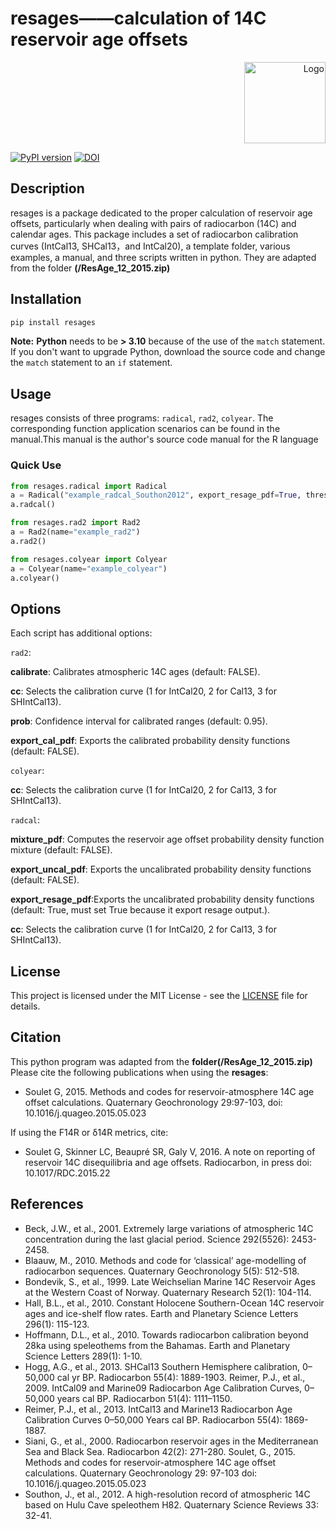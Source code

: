 ﻿# resages——calculation of 14C reservoir age offsets

<p align="right">
  <img src="https://github.com/cccchou/radcal/blob/master/logo.png" alt="Logo" width="130"/>
</p>

[![PyPI version](https://badge.fury.io/py/resages.svg)](https://badge.fury.io/py/resages)
[![DOI](https://img.shields.io/badge/DOI-10.1016%2Fj.quageo.2015.05.023-blue)](https://www.sciencedirect.com/science/article/pii/S1871101415300273)

## Description
resages is a package dedicated to the proper calculation of reservoir age offsets, particularly when dealing with pairs of radiocarbon (14C) and calendar ages. This package includes a set of radiocarbon calibration curves (IntCal13,  SHCal13，and IntCal20), a template folder, various examples, a manual, and three scripts written in python. They are adapted from the folder **(/ResAge_12_2015.zip)** 

## Installation

```sh
pip install resages
```

**Note:** **Python** needs to be **> 3.10** because of the use of the `match` statement. If you don't want to upgrade Python, download the source code and change the `match` statement to an `if` statement.

## Usage

resages consists of three programs: `radical`, `rad2`, `colyear`. The corresponding function application scenarios can be found in the manual.This manual is the author's source code manual for the R language

### Quick Use

```python
from resages.radical import Radical
a = Radical("example_radcal_Southon2012", export_resage_pdf=True, threshold=1e-6)
a.radcal()

from resages.rad2 import Rad2
a = Rad2(name="example_rad2")
a.rad2()

from resages.colyear import Colyear
a = Colyear(name="example_colyear")
a.colyear()
```


## Options
Each script has additional options:

`rad2`:

**calibrate**: Calibrates atmospheric 14C ages (default: FALSE).

**cc**: Selects the calibration curve (1 for IntCal20, 2 for Cal13, 3 for SHIntCal13).

**prob**: Confidence interval for calibrated ranges (default: 0.95).

**export_cal_pdf**: Exports the calibrated probability density functions (default: FALSE).

`colyear`:

**cc**: Selects the calibration curve (1 for IntCal20, 2 for Cal13, 3 for SHIntCal13).

`radcal`:

**mixture_pdf**: Computes the reservoir age offset probability density function mixture (default: FALSE).

**export_uncal_pdf**: Exports the uncalibrated probability density functions (default: FALSE).

**export_resage_pdf**:Exports the uncalibrated probability density functions (default: True, must set True because it export resage output.).

**cc**: Selects the calibration curve (1 for IntCal20, 2 for Cal13, 3 for SHIntCal13).

## License

This project is licensed under the MIT License - see the [LICENSE](LICENSE) file for details.

## Citation
This python program was adapted from the **folder(/ResAge_12_2015.zip)** 
Please cite the following publications when using the **resages**:

- Soulet G, 2015. Methods and codes for reservoir-atmosphere 14C age offset calculations. Quaternary Geochronology 29:97-103, doi: 10.1016/j.quageo.2015.05.023

If using the F14R or δ14R metrics, cite: 
- Soulet G, Skinner LC, Beaupré SR, Galy V, 2016. A note on reporting of reservoir 14C disequilibria and age offsets. Radiocarbon, in press doi: 10.1017/RDC.2015.22

## References
- Beck, J.W., et al., 2001. Extremely large variations of atmospheric 14C concentration during the last glacial period. Science 292(5526): 2453-2458.
- Blaauw, M., 2010. Methods and code for ‘classical’ age-modelling of radiocarbon sequences. Quaternary Geochronology 5(5): 512-518.
- Bondevik, S., et al., 1999. Late Weichselian Marine 14C Reservoir Ages at the Western Coast of Norway. Quaternary Research 52(1): 104-114.
- Hall, B.L., et al., 2010. Constant Holocene Southern-Ocean 14C reservoir ages and ice-shelf flow rates. Earth and Planetary Science Letters 296(1): 115-123.
- Hoffmann, D.L., et al., 2010. Towards radiocarbon calibration beyond 28ka using speleothems from the Bahamas. Earth and Planetary Science Letters 289(1): 1-10.
- Hogg, A.G., et al., 2013. SHCal13 Southern Hemisphere calibration, 0–50,000 cal yr BP. Radiocarbon 55(4): 1889-1903.
Reimer, P.J., et al., 2009. IntCal09 and Marine09 Radiocarbon Age Calibration Curves, 0–50,000 years cal BP. Radiocarbon 51(4): 1111–1150.
- Reimer, P.J., et al., 2013. IntCal13 and Marine13 Radiocarbon Age Calibration Curves 0–50,000 Years cal BP. Radiocarbon 55(4): 1869-1887.
- Siani, G., et al., 2000. Radiocarbon reservoir ages in the Mediterranean Sea and Black Sea. Radiocarbon 42(2): 271-280.
Soulet, G., 2015. Methods and codes for reservoir-atmosphere 14C age offset calculations. Quaternary Geochronology 29: 97-103 doi: 10.1016/j.quageo.2015.05.023
- Southon, J., et al., 2012. A high-resolution record of atmospheric 14C based on Hulu Cave speleothem H82. Quaternary Science Reviews 33: 32-41.


